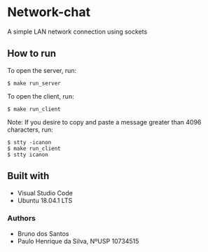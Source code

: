 # Network-chat
A simple LAN network connection using sockets

## How to run
To open the server, run:
```
$ make run_server
```

To open the client, run:
```
$ make run_client
```

Note: If you desire to copy and paste a message greater than 4096 characters, run:
```
$ stty -icanon
$ make run_client
$ stty icanon
```

## Built with
* Visual Studio Code
* Ubuntu 18.04.1 LTS

### Authors
* Bruno dos Santos
* Paulo Henrique da Silva, NºUSP 10734515

